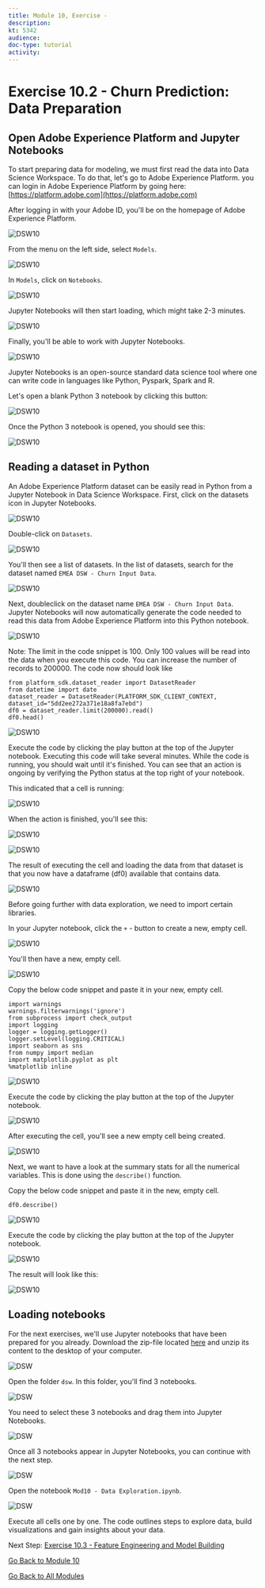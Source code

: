 ```yaml
---
title: Module 10, Exercise - 
description: 
kt: 5342
audience: 
doc-type: tutorial
activity: 
---
```


# Exercise 10.2 - Churn Prediction: Data Preparation

## Open Adobe Experience Platform and Jupyter Notebooks

To start preparing data for modeling, we must first read the data into Data Science Workspace. To do that, let's go to Adobe Experience Platform. you can login in Adobe Experience Platform by going here: [https://platform.adobe.com](https://platform.adobe.com)

After logging in with your Adobe ID, you'll be on the homepage of Adobe Experience Platform.

![DSW10](./images/aephome.png)

From the menu on the left side, select ``Models``.

![DSW10](./images/aepmenumodels.png)

In ``Models``, click on ``Notebooks``.

![DSW10](./images/aepmenumodelsnb.png)

Jupyter Notebooks will then start loading, which might take 2-3 minutes.

![DSW10](./images/aepjuploading.png)

Finally, you'll be able to work with Jupyter Notebooks.

![DSW10](./images/aepjuploaded.png)

Jupyter Notebooks is an open-source standard data science tool where one can write code in languages like Python, Pyspark, Spark and R.

Let's open a blank Python 3 notebook by clicking this button:

![DSW10](./images/aepjuppy3.png)

Once the Python 3 notebook is opened, you should see this:

![DSW10](./images/aepjuppy3o.png)

## Reading a dataset in Python

An Adobe Experience Platform dataset can be easily read in Python from a Jupyter Notebook in Data Science Workspace.
First, click on the datasets icon in Jupyter Notebooks.

![DSW10](./images/aepjuppynavds.png)

Double-click on ``Datasets``.

![DSW10](./images/aepjuppynavdatasets.png)

You'll then see a list of datasets.
In the list of datasets, search for the dataset named ``EMEA DSW - Churn Input Data``.

![DSW10](./images/aepjuppynavdsci.png)

Next, doubleclick on the dataset name ``EMEA DSW - Churn Input Data``. Jupyter Notebooks will now automatically generate the code needed to read this data from Adobe Experience Platform into this Python notebook.

![DSW10](./images/aepjuppynavdscicode.png)

Note: The limit in the code snippet is 100. Only 100 values will be read into the data when you execute this code. You can increase the number of records to 200000. The code now should look like

```
from platform_sdk.dataset_reader import DatasetReader
from datetime import date
dataset_reader = DatasetReader(PLATFORM_SDK_CLIENT_CONTEXT, dataset_id="5dd2ee272a371e18a8fa7ebd")
df0 = dataset_reader.limit(200000).read()
df0.head()
```

![DSW10](./images/aepjuppynavdscicode200000.png)

Execute the code by clicking the play button at the top of the Jupyter notebook. Executing this code will take several minutes.
While the code is running, you should wait until it's finished.
You can see that an action is ongoing by verifying the Python status at the top right of your notebook.

This indicated that a cell is running:

![DSW10](./images/aepjuppyrunning.png)

When the action is finished, you'll see this:

![DSW10](./images/aepjuppyfinished.png)

![DSW10](./images/aepjuppynavdscicodeexec.png)

The result of executing the cell and loading the data from that dataset is that you now have a dataframe (df0) available that contains data.

![DSW10](./images/aepjuppydf.png)

Before going further with data exploration, we need to import certain libraries.

In your Jupyter notebook, click the ``+`` - button to create a new, empty cell.

![DSW10](./images/aepjuppynavdscicodeplus.png)

You'll then have a new, empty cell.

![DSW10](./images/aepjuppynewcell.png)

Copy the below code snippet and paste it in your new, empty cell.

```
import warnings
warnings.filterwarnings('ignore')
from subprocess import check_output
import logging
logger = logging.getLogger()
logger.setLevel(logging.CRITICAL)
import seaborn as sns
from numpy import median
import matplotlib.pyplot as plt
%matplotlib inline
```

![DSW10](./images/aepjuppynewcellcode.png)

Execute the code by clicking the play button at the top of the Jupyter notebook.

![DSW10](./images/aepjuppynavdscicodeexecp.png)

After executing the cell, you'll see a new empty cell being created.

![DSW10](./images/aepjuppynavdscicodeexecpn.png)

Next, we want to have a look at the summary stats for all the numerical variables. This is done using the ``describe()`` function.

Copy the below code snippet and paste it in the new, empty cell.

``
df0.describe()
``

![DSW10](./images/aepjuppynavdesc.png)

Execute the code by clicking the play button at the top of the Jupyter notebook.

![DSW10](./images/aepjuppynavdscicodeexecp.png)

The result will look like this:

![DSW10](./images/aepjuppydescresult.png)

## Loading notebooks

For the next exercises, we'll use Jupyter notebooks that have been prepared for you already.
Download the zip-file located [here](./resources/dsw-mod10.zip) and unzip its content to the desktop of your computer.

![DSW](./images/dswfiles.png)

Open the folder ```dsw```. In this folder, you'll find 3 notebooks.

![DSW](./images/dswdtl.png)

You need to select these 3 notebooks and drag them into Jupyter Notebooks.

![DSW](./images/dswdtldrag.png)

Once all 3 notebooks appear in Jupyter Notebooks, you can continue with the next step.

![DSW](./images/dswdtlok.png)

Open the notebook ``Mod10 - Data Exploration.ipynb``.

![DSW](./images/dswdexnb.png)

Execute all cells one by one. The code outlines steps to explore data, build visualizations and gain insights about your data.

Next Step: [Exercise 10.3 - Feature Engineering and Model Building](./ex3.md)

[Go Back to Module 10](./README.md)

[Go Back to All Modules](../../README.md)
